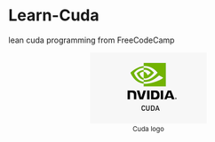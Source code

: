 # Learn-Cuda

lean cuda programming from FreeCodeCamp

<p align="center">
    <img src="docs/Cuda Logo.png">
    <br>
    <sup>Cuda logo</sup>
    <br>
</p>
